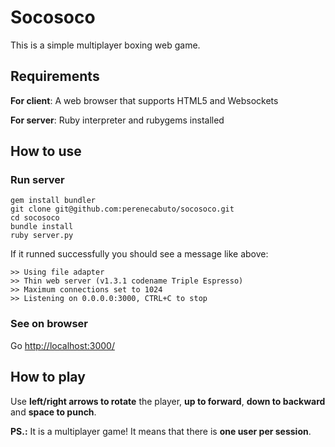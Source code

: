 # Socosoco

This is a simple multiplayer boxing web game.

Requirements
-

**For client**: A web browser that supports HTML5 and Websockets

**For server**: Ruby interpreter and rubygems installed

How to use
-


### Run server

    gem install bundler
    git clone git@github.com:perenecabuto/socosoco.git
    cd socosoco
    bundle install
    ruby server.py

If it runned successfully you should see a message like above:

    >> Using file adapter
    >> Thin web server (v1.3.1 codename Triple Espresso)
    >> Maximum connections set to 1024
    >> Listening on 0.0.0.0:3000, CTRL+C to stop

### See on browser

Go [http://localhost:3000/](http://localhost:3000/)

How to play
-

Use **left/right arrows to rotate** the player, **up to forward**, **down to backward** and **space to punch**.

**PS.:** It is a multiplayer game! It means that there is **one user per session**.


